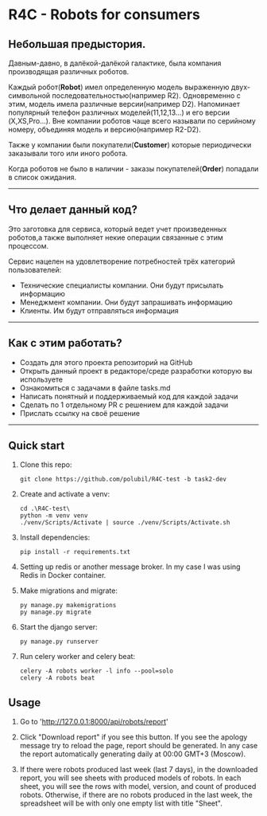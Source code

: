 # R4C - Robots for consumers

## Небольшая предыстория.
Давным-давно, в далёкой-далёкой галактике, была компания производящая различных 
роботов. 

Каждый робот(**Robot**) имел определенную модель выраженную двух-символьной 
последовательностью(например R2). Одновременно с этим, модель имела различные 
версии(например D2). Напоминает популярный телефон различных моделей(11,12,13...) и его версии
(X,XS,Pro...). Вне компании роботов чаще всего называли по серийному номеру, объединяя модель и версию(например R2-D2).

Также у компании были покупатели(**Customer**) которые периодически заказывали того или иного робота. 

Когда роботов не было в наличии - заказы покупателей(**Order**) попадали в список ожидания.

---
## Что делает данный код?
Это заготовка для сервиса, который ведет учет произведенных роботов,а также 
выполняет некие операции связанные с этим процессом.

Сервис нацелен на удовлетворение потребностей трёх категорий пользователей:
- Технические специалисты компании. Они будут присылать информацию
- Менеджмент компании. Они будут запрашивать информацию
- Клиенты. Им будут отправляться информация
___

## Как с этим работать?
- Создать для этого проекта репозиторий на GitHub
- Открыть данный проект в редакторе/среде разработки которую вы используете
- Ознакомиться с задачами в файле tasks.md
- Написать понятный и поддерживаемый код для каждой задачи 
- Сделать по 1 отдельному PR с решением для каждой задачи
- Прислать ссылку на своё решение
---

## Quick start

1. Clone this repo:
   ```
   git clone https://github.com/polubil/R4C-test -b task2-dev
   ```

2. Create and activate a venv:
   
   ```
   cd .\R4C-test\
   python -m venv venv
   ./venv/Scripts/Activate | source ./venv/Scripts/Activate.sh
   ```
3. Install dependencies:
   
   ```
   pip install -r requirements.txt
   ```
4. Setting up redis or another message broker. In my case I was using Redis in Docker container.

5. Make migrations and migrate:
    
   ```
   py manage.py makemigrations
   py manage.py migrate
   ```
6. Start the django server:
    
   ```
   py manage.py runserver
   ```

7. Run celery worker and celery beat:
   
   ```
   celery -A robots worker -l info --pool=solo
   celery -A robots beat
   ```

## Usage

1. Go to 'http://127.0.0.1:8000/api/robots/report'

2. Click "Download report" if you see this button. 
   If you see the apology message try to reload the page, report should be generated. 
   In any case the report automatically generating daily at 00:00 GMT+3 (Moscow).

3. If there were robots produced last week (last 7 days), in the downloaded report, 
   you will see sheets with produced models of robots. 
   In each sheet, you will see the rows with model, version, and count of produced robots.
   Otherwise, if there are no robots produced in the last week, the spreadsheet will be with only one empty list with
   title "Sheet".

